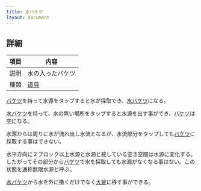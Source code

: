 ```yaml
---
title: 水バケツ
layout: document
---
```

## 詳細

|項目|内容|
|---|---|
|説明|水の入ったバケツ|
|種類|[道具](道具)|

[バケツ](バケツ)を持って水源をタップすると水が採取でき、[水バケツ](水バケツ)になる。

[水バケツ](水バケツ)を持って、水の無い場所をタップすると水源を出す事ができ、[バケツ](バケツ)は空になる。

水源からは周りに水が流れ出し水流となるが、水流部分をタップしても[バケツ](バケツ)に採取する事はできない。

水平方向に２ブロック以上水源と水源と接している空き空間は水源に変化する。したがってその部分から[バケツ](バケツ)で水を採取しても水源がなくなる事はない。この状態を通称無限水源と呼ぶ。

[水バケツ](水バケツ)から水を外に撒くだけでなく[大釜](大釜)に移す事ができる。
